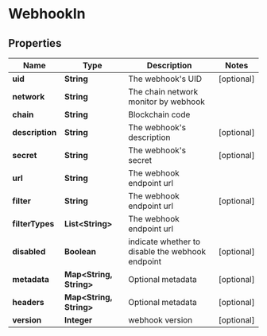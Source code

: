 

# WebhookIn


## Properties

Name | Type | Description | Notes
------------ | ------------- | ------------- | -------------
**uid** | **String** | The webhook&#39;s UID |  [optional]
**network** | **String** | The chain network monitor by webhook | 
**chain** | **String** | Blockchain code | 
**description** | **String** | The webhook&#39;s description |  [optional]
**secret** | **String** | The webhook&#39;s secret |  [optional]
**url** | **String** | The webhook endpoint url | 
**filter** | **String** | The webhook endpoint url |  [optional]
**filterTypes** | **List&lt;String&gt;** | The webhook endpoint url | 
**disabled** | **Boolean** | indicate whether to disable the webhook endpoint |  [optional]
**metadata** | **Map&lt;String, String&gt;** | Optional metadata |  [optional]
**headers** | **Map&lt;String, String&gt;** | Optional metadata |  [optional]
**version** | **Integer** | webhook version |  [optional]



